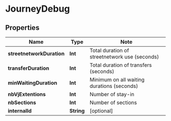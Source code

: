 # JourneyDebug

## Properties

Name | Type | Note
---- | ---- | ----
**streetnetworkDuration** | **Int** | Total duration of streetnetwork use (seconds) 
**transferDuration** | **Int** | Total duration of transfers (seconds) 
**minWaitingDuration** | **Int** | Minimum on all waiting durations (seconds) 
**nbVjExtentions** | **Int** | Number of stay-in 
**nbSections** | **Int** | Number of sections 
**internalId** | **String** | [optional] 

